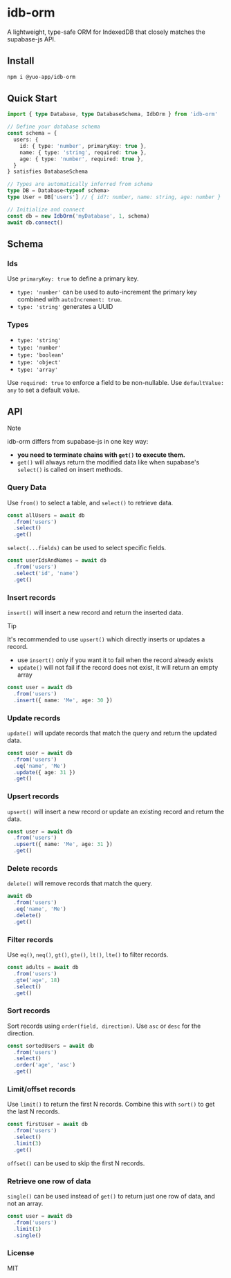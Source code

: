 # idb-orm

A lightweight, type-safe ORM for IndexedDB that closely matches the supabase-js API.

## Install

```bash
npm i @yuo-app/idb-orm
```

## Quick Start

```typescript
import { type Database, type DatabaseSchema, IdbOrm } from 'idb-orm'

// Define your database schema
const schema = {
  users: {
    id: { type: 'number', primaryKey: true },
    name: { type: 'string', required: true },
    age: { type: 'number', required: true },
  }
} satisfies DatabaseSchema

// Types are automatically inferred from schema
type DB = Database<typeof schema>
type User = DB['users'] // { id?: number, name: string, age: number }

// Initialize and connect
const db = new IdbOrm('myDatabase', 1, schema)
await db.connect()
```

## Schema

### Ids

Use `primaryKey: true` to define a primary key.

- `type: 'number'` can be used to auto-increment the primary key combined with `autoIncrement: true`.
- `type: 'string'` generates a UUID

### Types

- `type: 'string'`
- `type: 'number'`
- `type: 'boolean'`
- `type: 'object'`
- `type: 'array'`

Use `required: true` to enforce a field to be non-nullable.
Use `defaultValue: any` to set a default value.

## API

>[!NOTE]
> idb-orm differs from supabase-js in one key way:
>
> - **you need to terminate chains with `get()` to execute them.**
> - `get()` will always return the modified data like when supabase's `select()` is called on insert methods.

### Query Data

Use `from()` to select a table, and `select()` to retrieve data.

```typescript
const allUsers = await db
  .from('users')
  .select()
  .get()
```

`select(...fields)` can be used to select specific fields.

```typescript
const userIdsAndNames = await db
  .from('users')
  .select('id', 'name')
  .get()
```

### Insert records

`insert()` will insert a new record and return the inserted data.

>[!TIP]
> It's recommended to use `upsert()` which directly inserts or updates a record.
>
> - use `insert()` only if you want it to fail when the record already exists
> - `update()` will not fail if the record does not exist, it will return an empty array

```typescript
const user = await db
  .from('users')
  .insert({ name: 'Me', age: 30 })
```

### Update records

`update()` will update records that match the query and return the updated data.

```typescript
const user = await db
  .from('users')
  .eq('name', 'Me')
  .update({ age: 31 })
  .get()
```

### Upsert records

`upsert()` will insert a new record or update an existing record and return the data.

```typescript
const user = await db
  .from('users')
  .upsert({ name: 'Me', age: 31 })
  .get()
```

### Delete records

`delete()` will remove records that match the query.

```typescript
await db
  .from('users')
  .eq('name', 'Me')
  .delete()
  .get()
```

### Filter records

Use `eq()`, `neq()`, `gt()`, `gte()`, `lt()`, `lte()` to filter records.

```typescript
const adults = await db
  .from('users')
  .gte('age', 18)
  .select()
  .get()
```

### Sort records

Sort records using `order(field, direction)`. Use `asc` or `desc` for the direction.

```typescript
const sortedUsers = await db
  .from('users')
  .select()
  .order('age', 'asc')
  .get()
```

### Limit/offset records

Use `limit()` to return the first N records. Combine this with `sort()` to get the last N records.

```typescript
const firstUser = await db
  .from('users')
  .select()
  .limit(3)
  .get()
```

`offset()` can be used to skip the first N records.

### Retrieve one row of data

`single()` can be used instead of `get()` to return just one row of data, and not an array.

```typescript
const user = await db
  .from('users')
  .limit(1)
  .single()
```

### License

MIT

